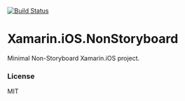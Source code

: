 [![Build Status](https://www.bitrise.io/app/75825a7793724510/status.svg?token=P62K6DAfihPmz0OJwx-lEg)](https://www.bitrise.io/app/75825a7793724510)

Xamarin.iOS.NonStoryboard
===

Minimal Non-Storyboard Xamarin.iOS project. 

### License

MIT


